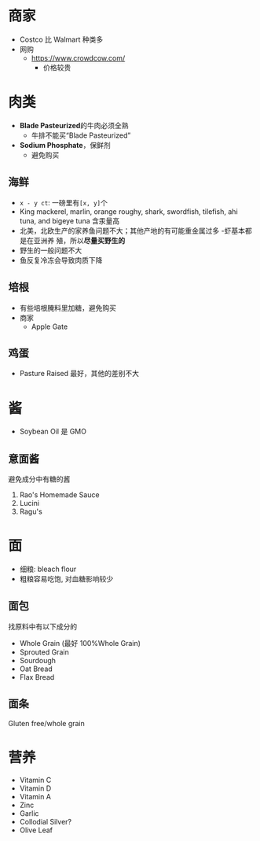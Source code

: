 # 商家

- Costco 比 Walmart 种类多
- 网购
  - https://www.crowdcow.com/
    - 价格较贵

# 肉类

- **Blade Pasteurized**的牛肉必须全熟
  - 牛排不能买“Blade Pasteurized”
- **Sodium Phosphate**，保鲜剂
  - 避免购买

## 海鲜

- `x - y ct`: 一磅里有`[x, y]`个
- King mackerel, marlin, orange roughy, shark, swordfish, tilefish, ahi tuna,
  and bigeye tuna 含汞量高
- 北美，北欧生产的家养鱼问题不大；其他产地的有可能重金属过多 -虾基本都是在亚洲养
  殖，所以**尽量买野生的**
- 野生的一般问题不大
- 鱼反复冷冻会导致肉质下降

## 培根

- 有些培根腌料里加糖，避免购买
- 商家
  - Apple Gate

## 鸡蛋

- Pasture Raised 最好，其他的差别不大

# 酱

- Soybean Oil 是 GMO

## 意面酱

避免成分中有糖的酱

1. Rao's Homemade Sauce
2. Lucini
3. Ragu's

# 面

- 细粮: bleach flour
- 粗粮容易吃饱, 对血糖影响较少

## 面包

找原料中有以下成分的

- Whole Grain (最好 100%Whole Grain)
- Sprouted Grain
- Sourdough
- Oat Bread
- Flax Bread

## 面条

Gluten free/whole grain

# 营养

- Vitamin C
- Vitamin D
- Vitamin A
- Zinc
- Garlic
- Collodial Silver?
- Olive Leaf
